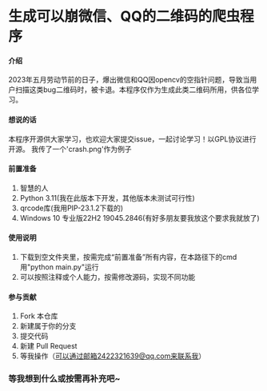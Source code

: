 # 生成可以崩微信、QQ的二维码的爬虫程序

#### 介绍
2023年五月劳动节前的日子，爆出微信和QQ因opencv的空指针问题，导致当用户扫描这类bug二维码时，被卡退。本程序仅作为生成此类二维码所用，供各位学习。

#### 想说的话
本程序开源供大家学习，也欢迎大家提交issue，一起讨论学习！以GPL协议进行开源。
我传了一个'crash.png'作为例子

#### 前置准备

1.  智慧的人
2.  Python 3.11(我在此版本下开发，其他版本未测试可行性)
3.  qrcode库(我用PIP-23.1.2下载的)
4.  Windows 10 专业版22H2 19045.2846(有好多朋友要我放这个要求我就放了)

#### 使用说明

1.  下载到空文件夹里，按需完成“前置准备”所有内容，在本路径下的cmd用"python main.py"运行
2.  可以按照注释或个人能力，按需修改源码，实现不同功能

#### 参与贡献

1.  Fork 本仓库
2.  新建属于你的分支
3.  提交代码
4.  新建 Pull Request
5.  等我操作（可以通过邮箱2422321639@qq.com来联系我）
### 等我想到什么或按需再补充吧~